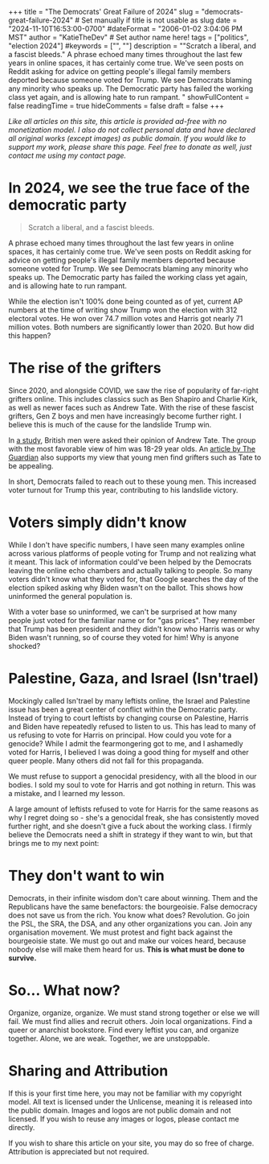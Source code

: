 +++
title = "The Democrats' Great Failure of 2024" 
slug = "democrats-great-failure-2024" # Set manually if title is not usable as slug
date = "2024-11-10T16:53:00-0700"
#dateFormat = "2006-01-02 3:04:06 PM MST"
author = "KatieTheDev" # Set author name here!
tags = ["politics", "election 2024"]
#keywords = ["", ""]
description = "\"Scratch a liberal, and a fascist bleeds.\" A phrase echoed many times throughout the last few years in online spaces, it has certainly come true. We've seen posts on Reddit asking for advice on getting people's illegal family members deported because someone voted for Trump. We see Democrats blaming any minority who speaks up. The Democratic party has failed the working class yet again, and is allowing hate to run rampant. "
showFullContent = false
readingTime = true
hideComments = false
draft = false
+++

*Like all articles on this site, this article is provided ad-free with no monetization model. I also do not collect personal data and have declared all original works (except images) as public domain. If you would like to support my work, please share this page. Feel free to donate as well, just contact me using my contact page.*
# In 2024, we see the true face of the democratic party
> Scratch a liberal, and a fascist bleeds.

A phrase echoed many times throughout the last few years in online spaces, it has certainly come true. We've seen posts on Reddit asking for advice on getting people's illegal family members deported because someone voted for Trump. We see Democrats blaming any minority who speaks up. The Democratic party has failed the working class yet again, and is allowing hate to run rampant. 

While the election isn't 100% done being counted as of yet, current AP numbers at the time of writing show Trump won the election with 312 electoral votes. He won over 74.7 million votes and Harris got nearly 71 million votes. Both numbers are significantly lower than 2020. But how did this happen? 

# The rise of the grifters
Since 2020, and alongside COVID, we saw the rise of popularity of far-right grifters online. This includes classics such as Ben Shapiro and Charlie Kirk, as well as newer faces such as Andrew Tate. With the rise of these fascist grifters, Gen Z boys and men have increasingly become further right. I believe this is much of the cause for the landslide Trump win. 

In [a study](https://www.statista.com/statistics/1417619/gb-men-opinion-andrew-tate-by-age/), British men were asked their opinion of Andrew Tate. The group with the most favorable view of him was 18-29 year olds. An [article by The Guardian](https://www.theguardian.com/news/2024/jan/06/im-andrew-tates-audience-and-i-know-why-he-appeals-to-young-men) also supports my view that young men find grifters such as Tate to be appealing. 

In short, Democrats failed to reach out to these young men. This increased voter turnout for Trump this year, contributing to his landslide victory. 
# Voters simply didn't know 
While I don't have specific numbers, I have seen many examples online across various platforms of people voting for Trump and not realizing what it meant. This lack of information could've been helped by the Democrats leaving the online echo chambers and actually talking to people. So many voters didn't know what they voted for, that Google searches the day of the election spiked asking why Biden wasn't on the ballot. This shows how uninformed the general population is. 

With a voter base so uninformed, we can't be surprised at how many people just voted for the familiar name or for "gas prices". They remember that Trump has been president and they didn't know who Harris was or why Biden wasn't running, so of course they voted for him! Why is anyone shocked? 
# Palestine, Gaza, and Israel (Isn'trael)
Mockingly called Isn'trael by many leftists online, the Israel and Palestine issue has been a great center of conflict within the Democratic party. Instead of trying to court leftists by changing course on Palestine, Harris and Biden have repeatedly refused to listen to us. This has lead to many of us refusing to vote for Harris on principal. How could you vote for a genocide? While I admit the fearmongering got to me, and I ashamedly voted for Harris, I believed I was doing a good thing for myself and other queer people. Many others did not fall for this propaganda. 

We must refuse to support a genocidal presidency, with all the blood in our bodies. I sold my soul to vote for Harris and got nothing in return. This was a mistake, and I learned my lesson. 

A large amount of leftists refused to vote for Harris for the same reasons as why I regret doing so - she's a genocidal freak, she has consistently moved further right, and she doesn't give a fuck about the working class. I firmly believe the Democrats need a shift in strategy if they want to win, but that brings me to my next point:
# They don't want to win
Democrats, in their infinite wisdom don't care about winning. Them and the Republicans have the same benefactors: the bourgeoisie. False democracy does not save us from the rich. You know what does? Revolution. Go join the PSL, the SRA, the DSA, and any other organizations you can. Join any organisation movement. We must protest and fight back against the bourgeoisie state. We must go out and make our voices heard, because nobody else will make them heard for us. **This is what must be done to survive.**
# So... What now? 
Organize, organize, organize. We must stand strong together or else we will fail. We must find allies and recruit others. Join local organizations. Find a queer or anarchist bookstore. Find every leftist you can, and organize together. Alone, we are weak. Together, we are unstoppable. 

# Sharing and Attribution
If this is your first time here, you may not be familiar with my copyright model. All text is licensed under the Unlicense, meaning it is released into the public domain. Images and logos are not public domain and not licensed. If you wish to reuse any images or logos, please contact me directly. 

If you wish to share this article on your site, you may do so free of charge. Attribution is appreciated but not required. 
